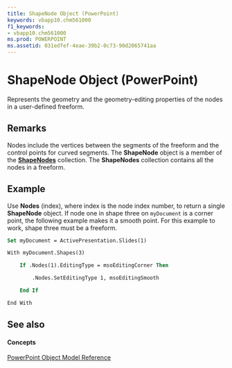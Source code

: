 ```yaml
---
title: ShapeNode Object (PowerPoint)
keywords: vbapp10.chm561000
f1_keywords:
- vbapp10.chm561000
ms.prod: POWERPOINT
ms.assetid: 031edfef-4eae-39b2-0c73-90d2065741aa
---
```



# ShapeNode Object (PowerPoint)

Represents the geometry and the geometry-editing properties of the nodes in a user-defined freeform.


## Remarks

 Nodes include the vertices between the segments of the freeform and the control points for curved segments. The **ShapeNode** object is a member of the **[ShapeNodes](shapenodes-object-powerpoint.md)** collection. The **ShapeNodes** collection contains all the nodes in a freeform.


## Example

Use  **Nodes** (index), where index is the node index number, to return a single **ShapeNode** object. If node one in shape three on `myDocument` is a corner point, the following example makes it a smooth point. For this example to work, shape three must be a freeform.


```vb
Set myDocument = ActivePresentation.Slides(1)

With myDocument.Shapes(3)

    If .Nodes(1).EditingType = msoEditingCorner Then

        .Nodes.SetEditingType 1, msoEditingSmooth

    End If

End With
```


## See also


#### Concepts


[PowerPoint Object Model Reference](object-model-powerpoint-vba-reference.md)

